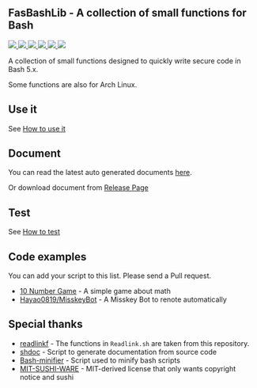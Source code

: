 ## FasBashLib - A collection of small functions for Bash

<p>
    <a href="/LICENSE.md">
        <img src="https://img.shields.io/badge/license-MIT--SUSHI-orange?style=flat-square">
    </a>
    <a href="https://github.com/Hayao0819/FasBashLib/actions">
        <img src="https://img.shields.io/github/workflow/status/Hayao0819/FasBashLib/Test%20library?style=flat-square">
    </a>
    <a href="https://github.com/Hayao0819/FasBashLib/stargazers">
        <img src="https://img.shields.io/github/stars/Hayao0819/FasBashLib?color=yellow&style=flat-square&logo=github">
    </a>
    <a href="https://github.com/Hayao0819/FasBashLib/commits/">
        <img src="https://img.shields.io/github/last-commit/Hayao0819/FasBashLib?style=flat-square">
    </a>
    <a href="https://github.com/Hayao0819/FasBashLib/">
        <img src="https://img.shields.io/github/repo-size/Hayao0819/FasBashLib?style=flat-square">
    </a>
    <a href="https://github.com/Hayao0819/FasBashLib">
        <img src="https://img.shields.io/tokei/lines/github/Hayao0819/FasBashLib?style=flat-square">
    </a>
</p>

A collection of small functions designed to quickly write secure code in Bash 5.x. 

Some functions are also for Arch Linux.

## Use it

See [How to use it](./docs/USE.md)

## Document

You can read the latest auto generated documents [here](https://github.com/Hayao0819/FasBashLib/tree/build-0.2.x/docs/lib).

Or download document from [Release Page](https://github.com/Hayao0819/FasBashLib/releases)

## Test

See [How to test](./docs/TEST.md)

## Code examples

You can add your script to this list. Please send a Pull request.

- [10 Number Game](https://gist.github.com/Hayao0819/caad8ef3952bdfef7287ef8c5d71e03c) - A simple game about math
- [Hayao0819/MisskeyBot](https://github.com/Hayao0819/MisskeyBot) - A Misskey Bot to renote automatically

## Special thanks

- [readlinkf](https://github.com/ko1nksm/readlinkf) - The functions in `Readlink.sh` are taken from this repository.
- [shdoc](https://github.com/reconquest/shdoc) - Script to generate documentation from source code
- [Bash-minifier](https://github.com/Zuzzuc/Bash-minifier) - Script used to minify bash scripts
- [MIT-SUSHI-WARE](https://github.com/watasuke102/mit-sushi-ware) - MIT-derived license that only wants copyright notice and sushi
